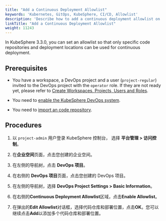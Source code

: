 ```yaml
---
title: "Add a Continuous Deployment Allowlist"
keywords: 'Kubernetes, GitOps, KubeSphere, CI/CD, Allowlist'
description: 'Describe how to add a continuous deployment allowlist on KubeSphere.'
linkTitle: "Add a Continuous Deployment Allowlist"
weight: 11243
---
```

In KubeSphere 3.3.0, you can set an allowlist so that only specific code repositories and deployment locations can be used for continuous deployment.

## Prerequisites

- You have a workspace, a DevOps project and a user (`project-regular`) invited to the DevOps project with the `operator` role. If they are not ready yet, please refer to [Create Workspaces, Projects, Users and Roles](../../../../quick-start/create-workspace-and-project/).

- You need to [enable the KubeSphere DevOps system](../../../../pluggable-components/devops/).

- You need to [import an code repository](../../../../devops-user-guide/how-to-use/code-repositories/import-code-repositories/).

## Procedures

1. 以 `project-admin` 用户登录 KubeSphere 控制台， 选择 **平台管理 > 访问控制**。

2. 在**企业空间**页面，点击您创建的企业空间。

3. 在左侧的导航树，点击 **DevOps 项目**。

4. 在右侧的 **DevOps 项目**页面，点击您创建的 DevOps 项目。

5. 在左侧的导航树，选择 **DevOps Project Settings > Basic Information**。

6. 在右侧的**Continuous Deployment Allowlist**区域，点击**Enable Allowlist**。

7. 在弹出的**Edit Allowlist**对话框，选择代码仓库和部署位置，点击**OK**。您可以继续点击**Add**以添加多个代码仓库和部署位置。